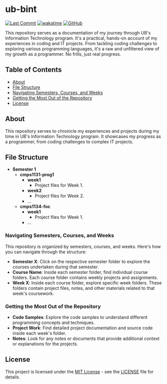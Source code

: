 # ub-bint

[![Last Commit](https://img.shields.io/github/last-commit/jennxsierra/ub-bint?style=plastic&color=blue)](https://github.com/jennxsierra/ub-bint)
[![wakatime](https://wakatime.com/badge/user/784f2cc4-fc95-4999-a214-1dcf7be5d55b/project/69f36dfc-085a-4496-868c-b4833df0a0af.svg?style=plastic&color=blue)](https://wakatime.com/badge/user/784f2cc4-fc95-4999-a214-1dcf7be5d55b/project/69f36dfc-085a-4496-868c-b4833df0a0af)
[![GitHub](https://img.shields.io/github/license/jennxsierra/ub-bint?style=plastic&color=blue)](https://github.com/jennxsierra/ub-bint/blob/main/LICENSE)

This repository serves as a documentation of my journey through UB's Information Technology program. It's a practical, hands-on account of my experiences in coding and IT projects. From tackling coding challenges to exploring various programming languages, it's a raw and unfiltered view of my growth as a programmer. No frills, just real progress.

## Table of Contents

- [About](#about)
- [File Structure](#file-structure)
- [Navigating Semesters, Courses, and Weeks](#navigating-semesters-courses-and-weeks)
- [Getting the Most Out of the Repository](#getting-the-most-out-of-the-repository)
- [License](#license)

## About

This repository serves to chronicle my experiences and projects during my time in UB's Information Technology program. It showcases my progress as a programmer, from coding challenges to complex IT projects.

## File Structure

- **Semester 1**
    - **cmps1131-prog1**
        - **week1**
            - Project files for Week 1.
        - **week2**
            - Project files for Week 2.
        - ...
    - **cmps1134-foc**
        - **week1**
            - Project files for Week 1.
        - ...

### Navigating Semesters, Courses, and Weeks

This repository is organized by semesters, courses, and weeks. Here's how you can navigate through the structure:

- **Semester X**: Click on the respective semester folder to explore the courses undertaken during that semester.
- **Course Name**: Inside each semester folder, find individual course folders. Each course folder contains weekly projects and assignments.
- **Week X**: Inside each course folder, explore specific week folders. These folders contain project files, notes, and other materials related to that week's coursework.

### Getting the Most Out of the Repository

- **Code Samples**: Explore the code samples to understand different programming concepts and techniques.
- **Project Work**: Find detailed project documentation and source code inside each week's folder.
- **Notes**: Look for any notes or documents that provide additional context or explanations for the projects.

## License

This project is licensed under the [MIT License](LICENSE) - see the [LICENSE](LICENSE) file for details.
